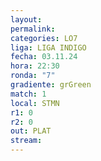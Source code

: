 ```yaml
---
layout: 
permalink: 
categories: LO7
liga: LIGA INDIGO
fecha: 03.11.24
hora: 22:30
ronda: "7"
gradiente: grGreen
match: 1
local: STMN
r1: 0
r2: 0
out: PLAT
stream:
---
```

